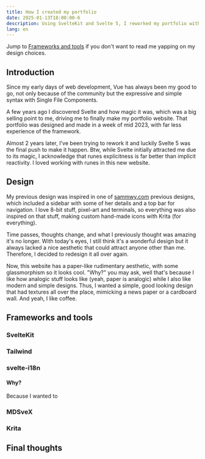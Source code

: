 ```yaml
---
title: How I created my portfolio
date: 2025-01-13T18:00:00-6
description: Using SvelteKit and Svelte 5, I reworked my portfolio with better aesthetics and more features
lang: en
---
```


Jump to [Frameworks and tools](#frameworks-and-tools) if you don't want to read me yapping on my design choices.

## Introduction

Since my early days of web development, Vue has always been my good to go, not only because of the community but the expressive and simple syntax with Single File Components.

A few years ago I discovered Svelte and how magic it was, which was a big selling point to me, driving me to finally make my portfolio website. That portfolio was designed and made in a week of mid 2023, with far less experience of the framework.

Almost 2 years later, I've been trying to rework it and luckily Svelte 5 was the final push to make it happen. Btw, while Svelte initially attracted me due to its magic, I acknowledge that runes explicitness is far better than implicit reactivity. I loved working with runes in this new website.

## Design

My previous design was inspired in one of [sammwy.com](http://sammwy.com) previous designs, which included a sidebar with some of her details and a top bar for navigation. I love 8-bit stuff, pixel-art and terminals, so everything was also inspired on that stuff, making custom hand-made icons with Krita (for everything).

Time passes, thoughts change, and what I previously thought was amazing it's no longer. With today's eyes, I still think it's a wonderful design but it always lacked a nice aesthetic that could attract anyone other than me. Therefore, I decided to redesign it all over again.

Now, this website has a paper-like rudimentary aesthetic, with some glassmorphism so it looks cool. "Why?" you may ask, well that's because I like how analogic stuff looks like (yeah, paper is analogic) while I also like modern and simple designs. Thus, I wanted a simple, good looking design that had textures all over the place, mimicking a news paper or a cardboard wall. And yeah, I like coffee.

## Frameworks and tools

### SvelteKit

### Tailwind

### svelte-i18n

#### Why?

Because I wanted to

### MDSveX

### Krita

## Final thoughts
